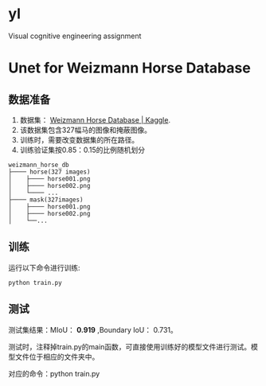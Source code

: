 # yl
Visual cognitive engineering assignment
# Unet for Weizmann Horse Database

## 数据准备

1. 数据集： [Weizmann Horse Database | Kaggle](https://www.kaggle.com/datasets/ztaihong/weizmann-horse-database/metadata).
2. 该数据集包含327幅马的图像和掩蔽图像。
3. 训练时，需要改变数据集的所在路径。
4. 训练验证集按0.85：0.15的比例随机划分

```
weizmann_horse_db
├──── horse(327 images)
│    ├──── horse001.png
│    ├──── horse002.png
│    └──── ...
├──── mask(327images)
│    ├──── horse001.png
│    ├──── horse002.png
│    └──...
```

## 训练

运行以下命令进行训练:

```
python train.py
```



## 测试

测试集结果：MIoU： **0.919**  ,Boundary IoU： 0.731。

测试时，注释掉train.py的main函数，可直接使用训练好的模型文件进行测试。模型文件位于相应的文件夹中。

对应的命令：python train.py

